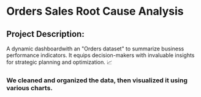 # Orders Sales Root Cause Analysis
## Project Description:
A dynamic dashboardwith an "Orders dataset"  to summarize business performance indicators. 
It equips decision-makers with invaluable insights for strategic planning and optimization. 📈
### We cleaned and organized the data, then visualized it using various charts.




